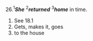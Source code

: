 26.<sup>1</sup>***She*** <sup>2</sup>***returned*** <sup>3</sup>***home*** in time.
1. See 18.1
2. Gets, makes it, goes
3. to the house

